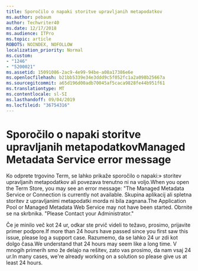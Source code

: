 ```yaml
---
title: Sporočilo o napaki storitve upravljanih metapodatkov
ms.author: pebaum
author: Techwriter40
ms.date: 12/17/2018
ms.audience: ITPro
ms.topic: article
ROBOTS: NOINDEX, NOFOLLOW
localization_priority: Normal
ms.custom:
- "1246"
- "5200021"
ms.assetid: 15091086-2ac9-4e99-94be-a08a17386e6e
ms.openlocfilehash: b21bb5339e34e3ddd9c5f052fc1a2a098b25667a
ms.sourcegitcommit: a65d196d00adb70045af5caca9828fe44b951f61
ms.translationtype: MT
ms.contentlocale: sl-SI
ms.lasthandoff: 09/04/2019
ms.locfileid: "36754316"
---
```

# <a name="managed-metadata-service-error-message"></a><span data-ttu-id="1c9d7-102">Sporočilo o napaki storitve upravljanih metapodatkov</span><span class="sxs-lookup"><span data-stu-id="1c9d7-102">Managed Metadata Service error message</span></span>

<span data-ttu-id="1c9d7-103">Ko odprete trgovino Term, se lahko prikaže sporočilo o napaki:» storitev upravljanih metapodatkov ali povezava trenutno ni na voljo.</span><span class="sxs-lookup"><span data-stu-id="1c9d7-103">When you open the Term Store, you may see an error message: "The Managed Metadata Service or Connection is currently not available.</span></span> <span data-ttu-id="1c9d7-104">Skupina aplikacij ali spletna storitev z upravljanimi metapodatki morda ni bila zagnana.</span><span class="sxs-lookup"><span data-stu-id="1c9d7-104">The Application Pool or Managed Metadata Web Service may not have been started.</span></span> <span data-ttu-id="1c9d7-105">Obrnite se na skrbnika. "</span><span class="sxs-lookup"><span data-stu-id="1c9d7-105">Please Contact your Administrator."</span></span>
  
<span data-ttu-id="1c9d7-106">Če je minilo več kot 24 ur, odkar ste prvič videli to težavo, prosimo, prijavite primer podpore.</span><span class="sxs-lookup"><span data-stu-id="1c9d7-106">If more than 24 hours have passed since you first saw this issue, please log a support case.</span></span> <span data-ttu-id="1c9d7-107">Razumemo, da se lahko 24 ur zdi kot dolgo časa.</span><span class="sxs-lookup"><span data-stu-id="1c9d7-107">We understand that 24 hours may seem like a long time.</span></span> <span data-ttu-id="1c9d7-108">V mnogih primerih smo že delajo na rešitev, zato vas prosimo, da nam vsaj 24 ur.</span><span class="sxs-lookup"><span data-stu-id="1c9d7-108">In many cases, we're already working on a solution so please give us at least 24 hours.</span></span>
  